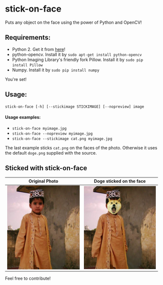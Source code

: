 # stick-on-face
Puts any object on the face using the power of Python and OpenCV!

## Requirements:
* Python 2. Get it from [here](https://www.python.org/downloads/release/python-2713/)!
* python-opencv. Install it by `sudo apt-get install python-opencv`
* Python Imaging Library's friendly fork Pillow. Install it by `sudo pip install Pillow`
* Numpy. Install it by `sudo pip install numpy`

You're set!

## Usage:
`stick-on-face [-h] [--stickimage STICKIMAGE] [--nopreview] image`
#### Usage examples:
* `stick-on-face myimage.jpg`
* `stick-on-face --nopreview myimage.jpg`
* `stick-on-face --stickimage cat.png myimage.jpg`

The last example sticks `cat.png` on the faces of the photo. Otherwise it uses the default `doge.png`  supplied with the source.

## Sticked with stick-on-face
| Original Photo                                                                                 | Doge sticked on the face                                                                                     |
|------------------------------------------------------------------------------------------------|--------------------------------------------------------------------------------------------------------------|
| ![original](https://raw.githubusercontent.com/naeem-hasan/stick-on-face/master/sample/rez.jpg) | ![scrambled](https://raw.githubusercontent.com/naeem-hasan/stick-on-face/master/sample/%5BSTICKED%5Drez.jpg) |


Feel free to contribute!
